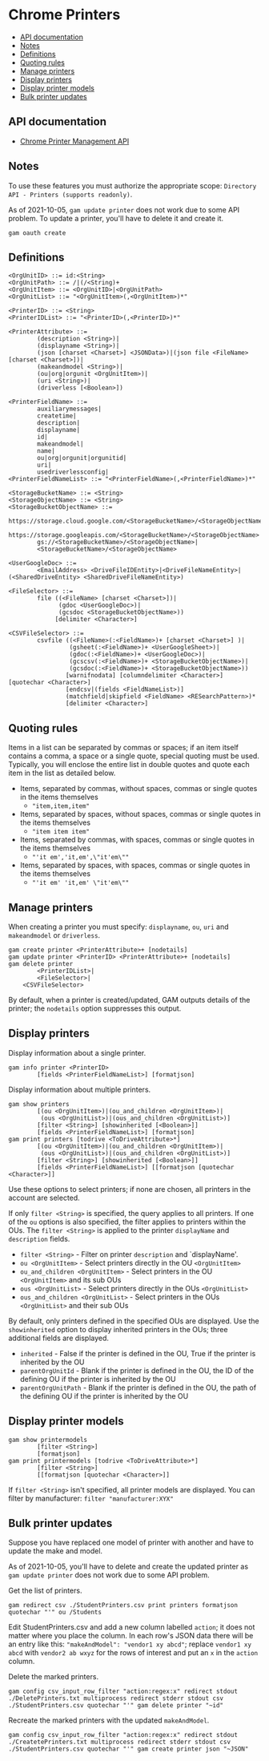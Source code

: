 # Chrome Printers
- [API documentation](#api-documentation)
- [Notes](#notes)
- [Definitions](#definitions)
- [Quoting rules](#quoting-rules)
- [Manage printers](#manage-printers)
- [Display printers](#display-printers)
- [Display printer models](#display-printer-models)
- [Bulk printer updates](#bulk-printer-updates)

## API documentation
* [Chrome Printer Management API](https://developers.google.com/admin-sdk/chrome-printer/reference/rest)

## Notes
To use these features you must authorize the appropriate scope: `Directory API - Printers (supports readonly)`.

As of 2021-10-05, `gam update printer` does not work due to some API problem. To update a printer,
you'll have to delete it and create it.

```
gam oauth create
```

## Definitions
```
<OrgUnitID> ::= id:<String>
<OrgUnitPath> ::= /|(/<String)+
<OrgUnitItem> ::= <OrgUnitID>|<OrgUnitPath>
<OrgUnitList> ::= "<OrgUnitItem>(,<OrgUnitItem>)*"

<PrinterID> ::= <String>
<PrinterIDList> ::= "<PrinterID>(,<PrinterID>)*"

<PrinterAttribute> ::=
        (description <String>)|
        (displayname <String>)|
        (json [charset <Charset>] <JSONData>)|(json file <FileName> [charset <Charset>])|
        (makeandmodel <String>)|
        (ou|org|orgunit <OrgUnitItem>)|
        (uri <String>)|
        (driverless [<Boolean>])

<PrinterFieldName> ::=
        auxiliarymessages|
        createtime|
        description|
        displayname|
        id|
        makeandmodel|
        name|
        ou|org|orgunit|orgunitid|
        uri|
        usedriverlessconfig|
<PrinterFieldNameList> ::= "<PrinterFieldName>(,<PrinterFieldName>)*"
```
```
<StorageBucketName> ::= <String>
<StorageObjectName> ::= <String>
<StorageBucketObjectName> ::=
        https://storage.cloud.google.com/<StorageBucketName>/<StorageObjectName>|
        https://storage.googleapis.com/<StorageBucketName>/<StorageObjectName>|
        gs://<StorageBucketName>/<StorageObjectName>|
        <StorageBucketName>/<StorageObjectName>

<UserGoogleDoc> ::=
        <EmailAddress> <DriveFileIDEntity>|<DriveFileNameEntity>|(<SharedDriveEntity> <SharedDriveFileNameEntity>)

<FileSelector> ::=
        file ((<FileName> [charset <Charset>])|
              (gdoc <UserGoogleDoc>)|
              (gcsdoc <StorageBucketObjectName>))
             [delimiter <Character>]

<CSVFileSelector> ::=
        csvfile ((<FileName>(:<FieldName>)+ [charset <Charset>] )|
                 (gsheet(:<FieldName>)+ <UserGoogleSheet>)|
                 (gdoc(:<FieldName>)+ <UserGoogleDoc>)|
                 (gcscsv(:<FieldName>)+ <StorageBucketObjectName>)|
                 (gcsdoc(:<FieldName>)+ <StorageBucketObjectName>))
                [warnifnodata] [columndelimiter <Character>] [quotechar <Character>]
                [endcsv|(fields <FieldNameList>)]
                (matchfield|skipfield <FieldName> <RESearchPattern>)*
                [delimiter <Character>]

```
## Quoting rules
Items in a list can be separated by commas or spaces; if an item itself contains a comma, a space or a single quote, special quoting must be used.
Typically, you will enclose the entire list in double quotes and quote each item in the list as detailed below.

- Items, separated by commas, without spaces, commas or single quotes in the items themselves
   * ```"item,item,item"```
- Items, separated by spaces, without spaces, commas or single quotes in the items themselves
   * ```"item item item"```
- Items, separated by commas, with spaces, commas or single quotes in the items themselves
   * ```"'it em','it,em',\"it'em\""```
- Items, separated by spaces, with spaces, commas or single quotes in the items themselves
   * ```"'it em' 'it,em' \"it'em\""```

## Manage printers
When creating a printer you must specify: `displayname`, `ou`, `uri` and `makeandmodel` or `driverless`.
```
gam create printer <PrinterAttribute>+ [nodetails]
gam update printer <PrinterID> <PrinterAttribute>+ [nodetails]
gam delete printer
        <PrinterIDList>|
        <FileSelector>|
	<CSVFileSelector>
```
By default, when a printer is created/updated, GAM outputs details of the printer; the `nodetails` option suppresses this output.

## Display printers
Display information about a single printer.

```
gam info printer <PrinterID>
        [fields <PrinterFieldNameList>] [formatjson]
```
Display information about multiple printers.
```
gam show printers
        [(ou <OrgUnitItem>)|(ou_and_children <OrgUnitItem>)|
         (ous <OrgUnitList>)|(ous_and_children <OrgUnitList>)]
        [filter <String>] [showinherited [<Boolean>]]
        [fields <PrinterFieldNameList>] [formatjson]
gam print printers [todrive <ToDriveAttribute>*]
        [(ou <OrgUnitItem>)|(ou_and_children <OrgUnitItem>)|
         (ous <OrgUnitList>)|(ous_and_children <OrgUnitList>)]
        [filter <String>] [showinherited [<Boolean>]]
        [fields <PrinterFieldNameList>] [[formatjson [quotechar <Character>]]
```
Use these options to select printers; if none are chosen, all printers in the account are selected.

If only `filter <String>` is specified, the query applies to all printers. If one of the `ou` options
is also specified, the filter applies to printers within the OUs. The `filter <String>` is applied
to the printer `displayName` and `description` fields.

- `filter <String>` - Filter on printer `description` and `displayName'.
- `ou <OrgUnitItem>` - Select printers directly in the OU `<OrgUnitItem>`
- `ou_and_children <OrgUnitItem>` - Select printers in the OU `<OrgUnitItem>` and its sub OUs
- `ous <OrgUnitList>` - Select printers directly in the OUs `<OrgUnitList>`
- `ous_and_children <OrgUnitList>` - Select printers in the OUs `<OrgUnitList>` and their sub OUs

By default, only printers defined in the specified OUs are displayed. Use the `showinherited` option
to display inherited printers in the OUs; three additional fields are displayed.
- `inherited` - False if the printer is defined in the OU, True if the printer is inherited by the OU
- `parentOrgUnitId` - Blank if the printer is defined in the OU, the ID of the defining OU if the printer is inherited by the OU
- `parentOrgUnitPath` - Blank if the printer is defined in the OU, the path of the defining OU if the printer is inherited by the OU

## Display printer models
```
gam show printermodels
        [filter <String>]
        [formatjson]
gam print printermodels [todrive <ToDriveAttribute>*]
        [filter <String>]
        [[formatjson [quotechar <Character>]]
```
If `filter <String>` isn't specified, all printer models are displayed.
You can filter by manufacturer: `filter "manufacturer:XYX"`

## Bulk printer updates
Suppose you have replaced one model of printer with another and have to update the make and model.

As of 2021-10-05, you'll have to delete and create the updated printer as `gam update printer` does not work due to some API problem.

Get the list of printers.
```
gam redirect csv ./StudentPrinters.csv print printers formatjson quotechar "'" ou /Students
```
Edit StudentPrinters.csv and add a new column labelled `action`; it does not matter where you place the column.
In each row's JSON data there will be an entry like this: `"makeAndModel": "vendor1 xy abcd"`; replace `vendor1 xy abcd`
with `vendor2 ab wxyz` for the rows of interest and put an `x` in the `action` column.

Delete the marked printers.
```
gam config csv_input_row_filter "action:regex:x" redirect stdout ./DeletePrinters.txt multiprocess redirect stderr stdout csv ./StudentPrinters.csv quotechar "'" gam delete printer "~id"
```

Recreate the marked printers with the updated `makeAndModel`.
```
gam config csv_input_row_filter "action:regex:x" redirect stdout ./CreatetePrinters.txt multiprocess redirect stderr stdout csv ./StudentPrinters.csv quotechar "'" gam create printer json "~JSON"
```
